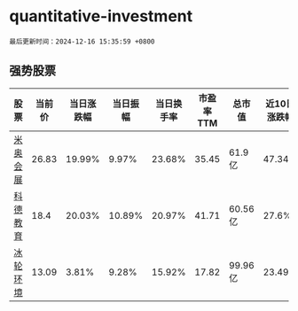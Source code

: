 # quantitative-investment

`最后更新时间：2024-12-16 15:35:59 +0800`

## 强势股票

|股票|当前价|当日涨跌幅|当日振幅|当日换手率|市盈率TTM|总市值|近10日涨跌幅|
|----|----|----|----|----|----|----|----|
|[米奥会展](https://xueqiu.com/S/SZ300795)|26.83|19.99%|9.97%|23.68%|35.45|61.9亿|47.34%|
|[科德教育](https://xueqiu.com/S/SZ300192)|18.4|20.03%|10.89%|20.97%|41.71|60.56亿|27.6%|
|[冰轮环境](https://xueqiu.com/S/SZ000811)|13.09|3.81%|9.28%|15.92%|17.82|99.96亿|23.49%|
